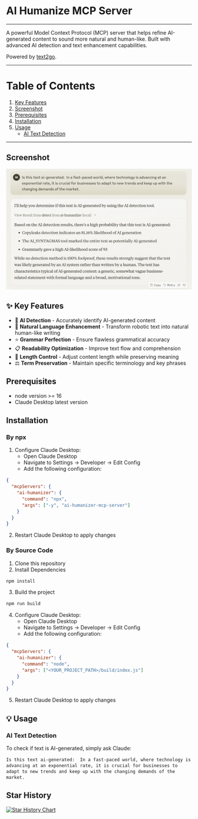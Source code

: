 # AI Humanize MCP Server
---
A powerful Model Context Protocol (MCP) server that helps refine AI-generated content to sound more natural and human-like. Built with advanced AI detection and text enhancement capabilities.

Powered by [text2go](https://text2go.ai).

---
# Table of Contents
1. [Key Features](#-key-features)
2. [Screenshot](#screenshot)
3. [Prerequisites](#prerequisites)
4. [Installation](#installation)
5. [Usage](#-usage)
   - [AI Text Detection](#ai-text-detection)

---
## Screenshot

![screenshot](./image/screenshot.png)

## ✨ Key Features

- 🤖 **AI Detection** - Accurately identify AI-generated content
- 👤 **Natural Language Enhancement** - Transform robotic text into natural human-like writing
- ⭐ **Grammar Perfection** - Ensure flawless grammatical accuracy
- 📋 **Readability Optimization** - Improve text flow and comprehension
- 📏 **Length Control** - Adjust content length while preserving meaning
- ⚖️ **Term Preservation** - Maintain specific terminology and key phrases


## Prerequisites
- node version >= 16
- Claude Desktop latest version

## Installation
### By npx
1. Configure Claude Desktop:
   - Open Claude Desktop
   - Navigate to Settings → Developer → Edit Config
   - Add the following configuration:
```json
{
  "mcpServers": {
    "ai-humanizer": {
      "command": "npx",
      "args": ["-y", "ai-humanizer-mcp-server"]
    }
  }
}
```
2. Restart Claude Desktop to apply changes

### By Source Code
1. Clone this repository
2. Install Dependencies
```bash
npm install
```
3. Build the project
```bash
npm run build
```
4. Configure Claude Desktop:
   - Open Claude Desktop
   - Navigate to Settings → Developer → Edit Config
   - Add the following configuration:
```json
{
  "mcpServers": {
    "ai-humanizer": {
      "command": "node",
      "args": ["<YOUR_PROJECT_PATH>/build/index.js"]
    }
  }
}
```
5. Restart Claude Desktop to apply changes


## 💡 Usage

### AI Text Detection

To check if text is AI-generated, simply ask Claude:

```text
Is this text ai-generated:  In a fast-paced world, where technology is advancing at an exponential rate, it is crucial for businesses to adapt to new trends and keep up with the changing demands of the market.
```

## Star History

[![Star History Chart](https://api.star-history.com/svg?repos=Text2Go/ai-humanizer-mcp-server&type=Date)](https://star-history.com/#Text2Go/ai-humanizer-mcp-server&Date)